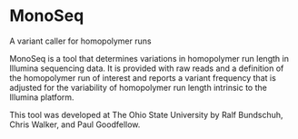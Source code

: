# MonoSeq
A variant caller for homopolymer runs

MonoSeq is a tool that determines variations in homopolymer run length in Illumina sequencing data.  It is provided with raw reads and a definition of the homopolymer run of interest and reports a variant frequency that is adjusted for the variability of homopolymer run length intrinsic to the Illumina platform.

This tool was developed at The Ohio State University by Ralf Bundschuh, Chris Walker, and Paul Goodfellow.
